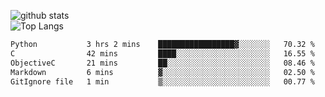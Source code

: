 ![github stats](https://github-readme-stats.vercel.app/api?username=AndreFerreira5&show_icons=true&theme=dark&count_private=true)
<br>
![Top Langs](https://github-readme-stats.vercel.app/api/top-langs/?username=AndreFerreira5&layout=compact&theme=dark)
<br>
<!--START_SECTION:waka-->

```txt
Python           3 hrs 2 mins    █████████████████▓░░░░░░░   70.32 %
C                42 mins         ████░░░░░░░░░░░░░░░░░░░░░   16.55 %
ObjectiveC       21 mins         ██░░░░░░░░░░░░░░░░░░░░░░░   08.46 %
Markdown         6 mins          ▓░░░░░░░░░░░░░░░░░░░░░░░░   02.50 %
GitIgnore file   1 min           ▒░░░░░░░░░░░░░░░░░░░░░░░░   00.77 %
```

<!--END_SECTION:waka-->
